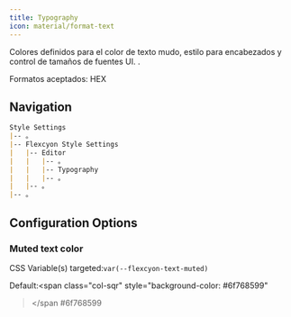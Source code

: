 ```yaml
---
title: Typography
icon: material/format-text
---
```


Colores definidos para el color de texto mudo, estilo para encabezados y control de tamaños de fuentes UI.
.

Formatos aceptados: HEX

## Navigation
```md
Style Settings
|-- 。
|-- Flexcyon Style Settings
|   |-- Editor
|   |   |-- 。
|   |   |-- Typography
|   |   |-- 。
|   |-- 。
|-- 。
```

## Configuration Options

### Muted text color
CSS Variable(s) targeted:`var(--flexcyon-text-muted)`

Default:<span class="col-sqr" style="background-color: #6f768599"
></span
>#6f768599
